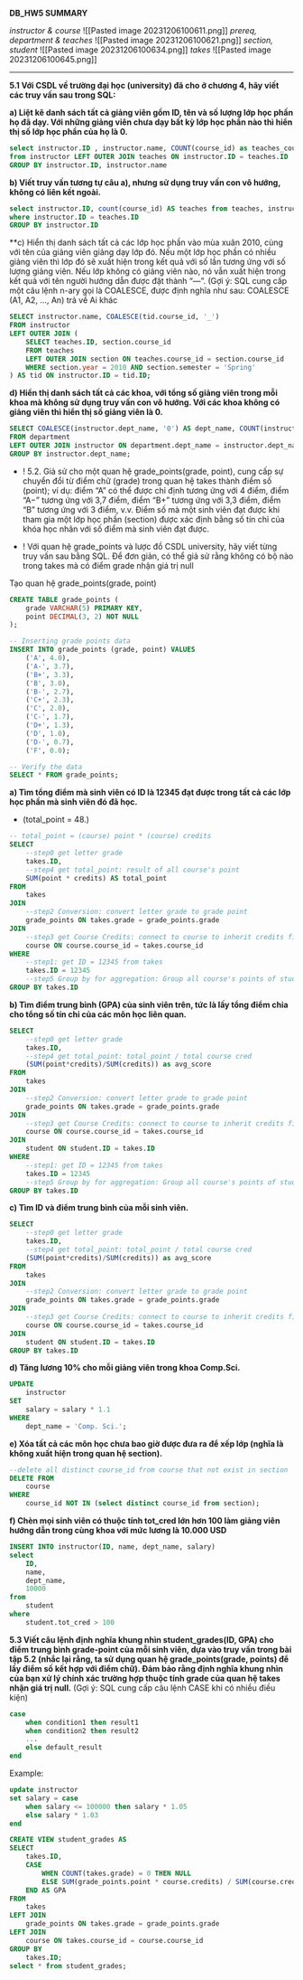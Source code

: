 **DB_HW5 SUMMARY**

*instructor & course*
![[Pasted image 20231206100611.png]]
*prereq, department & teaches*
![[Pasted image 20231206100621.png]]
*section, student*
![[Pasted image 20231206100634.png]]
*takes*
![[Pasted image 20231206100645.png]]


---

**5.1 Với CSDL về trường đại học (university) đã cho ở chương 4, hãy viết các truy vấn
sau trong SQL:**

**a) Liệt kê danh sách tất cả giảng viên gồm ID, tên và số lượng lớp học phần họ đã dạy.
Với những giảng viên chưa dạy bất kỳ lớp học phần nào thì hiển thị số lớp học phần của
họ là 0.**

```sql
select instructor.ID , instructor.name, COUNT(course_id) as teaches_courses
from instructor LEFT OUTER JOIN teaches ON instructor.ID = teaches.ID
GROUP BY instructor.ID, instructor.name
```


**b) Viết truy vấn tương tự câu a), nhưng sử dụng truy vấn con vô hướng, không có liên kết
ngoài.**


```sql
select instructor.ID, count(course_id) AS teaches from teaches, instructor 
where instructor.ID = teaches.ID
GROUP BY instructor.ID  
```

**c) Hiển thị danh sách tất cả các lớp học phần vào mùa xuân 2010, cùng với tên của giảng
viên giảng dạy lớp đó. Nếu một lớp học phần có nhiều giảng viên thì lớp đó sẽ xuất hiện
trong kết quả với số lần tương ứng với số lượng giảng viên. Nếu lớp không có giảng viên
nào, nó vẫn xuất hiện trong kết quả với tên người hướng dẫn được đặt thành “—”.
(Gợi ý: SQL cung cấp một câu lệnh n-ary gọi là COALESCE, được định nghĩa như sau:
COALESCE (A1, A2, ..., An) trả về Ai khác


```sql
SELECT instructor.name, COALESCE(tid.course_id, '_') 
FROM instructor 
LEFT OUTER JOIN (
    SELECT teaches.ID, section.course_id 
    FROM teaches
    LEFT OUTER JOIN section ON teaches.course_id = section.course_id 
    WHERE section.year = 2010 AND section.semester = 'Spring'
) AS tid ON instructor.ID = tid.ID;
```


**d) Hiển thị danh sách tất cả các khoa, với tổng số giảng viên trong mỗi khoa mà không sử
dụng truy vấn con vô hướng. Với các khoa không có giảng viên thì hiển thị số giảng viên
là 0.**

```sql
SELECT COALESCE(instructor.dept_name, '0') AS dept_name, COUNT(instructor.name) AS instr_name
FROM department
LEFT OUTER JOIN instructor ON department.dept_name = instructor.dept_name
GROUP BY instructor.dept_name;
```

+ ! 5.2. Giả sử cho một quan hệ grade_points(grade, point), cung cấp sự chuyển đổi từ điểm chữ (grade) trong quan hệ takes thành điểm số (point); ví dụ: điểm “A” có thể được chỉ định tương ứng với 4 điểm, điểm “A−” tương ứng với 3,7 điểm, điểm “B+” tương ứng với 3,3 điểm, điểm “B” tương ứng với 3 điểm, v.v. Điểm số mà một sinh viên đạt được khi tham gia một lớp học phần (section) được xác định bằng số tín chỉ của khóa học nhân với số điểm mà sinh viên đạt được.

+ ! Với quan hệ grade_points và lược đồ CSDL university, hãy viết từng truy vấn sau bằng SQL. Để đơn giản, có thể giả sử rằng không có bộ nào trong takes mà có điểm grade nhận giá trị null

Tạo quan hệ grade_points(grade, point)
```sql
CREATE TABLE grade_points (
    grade VARCHAR(5) PRIMARY KEY,
    point DECIMAL(3, 2) NOT NULL
);

-- Inserting grade points data
INSERT INTO grade_points (grade, point) VALUES
    ('A', 4.0),
    ('A-', 3.7),
    ('B+', 3.3),
    ('B', 3.0),
    ('B-', 2.7),
    ('C+', 2.3),
    ('C', 2.0),
    ('C-', 1.7),
    ('D+', 1.3),
    ('D', 1.0),
    ('D-', 0.7),
    ('F', 0.0);

-- Verify the data
SELECT * FROM grade_points;

```

**a) Tìm tổng điểm mà sinh viên có ID là 12345 đạt được trong tất cả các lớp học phần mà
sinh viên đó đã học.**

+ (total_point = 48.)
```sql
-- total_point = (course) point * (course) credits
SELECT 
    --step0 get letter grade
	takes.ID,
    --step4 get total_point: result of all course's point   
	SUM(point * credits) AS total_point 
FROM
    takes
JOIN
    --step2 Conversion: convert letter grade to grade point
	grade_points ON takes.grade = grade_points.grade 
JOIN
    --step3 get Course Credits: connect to course to inherit credits field
	course ON course.course_id = takes.course_id 
WHERE
    --step1: get ID = 12345 from takes
	takes.ID = 12345
    --step5 Group by for aggregation: Group all course's points of students ID = 12345  
GROUP BY takes.ID
```

**b) Tìm điểm trung bình (GPA) của sinh viên trên, tức là lấy tổng điểm chia cho tổng số
tín chỉ của các môn học liên quan.**
```sql
SELECT 
    --step0 get letter grade
	takes.ID,
    --step4 get total_point: total_point / total course cred   
	(SUM(point*credits)/SUM(credits)) as avg_score
FROM
    takes
JOIN
    --step2 Conversion: convert letter grade to grade point
	grade_points ON takes.grade = grade_points.grade 
JOIN
    --step3 get Course Credits: connect to course to inherit credits field
	course ON course.course_id = takes.course_id 
JOIN 
    student ON student.ID = takes.ID
WHERE
    --step1: get ID = 12345 from takes
	takes.ID = 12345
    --step5 Group by for aggregation: Group all course's points of students ID = 12345  
GROUP BY takes.ID
```
**c) Tìm ID và điểm trung bình của mỗi sinh viên.**
```sql
SELECT 
    --step0 get letter grade
	takes.ID,
    --step4 get total_point: total_point / total course cred   
	(SUM(point*credits)/SUM(credits)) as avg_score
FROM
    takes
JOIN
    --step2 Conversion: convert letter grade to grade point
	grade_points ON takes.grade = grade_points.grade 
JOIN
    --step3 get Course Credits: connect to course to inherit credits field
	course ON course.course_id = takes.course_id 
JOIN 
    student ON student.ID = takes.ID
GROUP BY takes.ID
```
**d) Tăng lương 10% cho mỗi giảng viên trong khoa Comp.Sci.**
```sql
UPDATE
    instructor
SET
    salary = salary * 1.1
WHERE
    dept_name = 'Comp. Sci.';
```
**e) Xóa tất cả các môn học chưa bao giờ được đưa ra để xếp lớp (nghĩa là không xuất
hiện trong quan hệ section).**
```sql
--delete all distinct course_id from course that not exist in section
DELETE FROM
	course  
WHERE 
	course_id NOT IN (select distinct course_id from section); 
```
**f) Chèn mọi sinh viên có thuộc tính tot_cred lớn hơn 100 làm giảng viên hướng dẫn
trong cùng khoa với mức lương là 10.000 USD**
```sql
INSERT INTO instructor(ID, name, dept_name, salary)
select
    ID,
    name,
    dept_name,
    10000
from
    student
where
    student.tot_cred > 100
```

**5.3 Viết câu lệnh định nghĩa khung nhìn student_grades(ID, GPA) cho điểm trung bình
grade-point của mỗi sinh viên, dựa vào truy vấn trong bài tập 5.2 (nhắc lại rằng, ta sử
dụng quan hệ grade_points(grade, points) để lấy điểm số kết hợp với điểm chữ). Đảm
bảo rằng định nghĩa khung nhìn của bạn xử lý chính xác trường hợp thuộc tính grade của
quan hệ takes nhận giá trị null.**
(Gợi ý: SQL cung cấp câu lệnh CASE khi có nhiều điều kiện)
```sql
case
	when condition1 then result1
	when condition2 then result2
	...
	else default_result
end
```
Example:
```sql
update instructor
set salary = case
	when salary <= 100000 then salary * 1.05
	else salary * 1.03
end
```


```sql
CREATE VIEW student_grades AS
SELECT
    takes.ID,
    CASE
        WHEN COUNT(takes.grade) = 0 THEN NULL
        ELSE SUM(grade_points.point * course.credits) / SUM(course.credits)
    END AS GPA
FROM
    takes
LEFT JOIN
    grade_points ON takes.grade = grade_points.grade
LEFT JOIN
    course ON takes.course_id = course.course_id
GROUP BY
    takes.ID;
select * from student_grades;
```